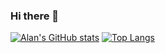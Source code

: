 ### Hi there 👋

[![Alan's GitHub stats](https://github-readme-stats.vercel.app/api?username=AlanCui4080)](https://github.com/AlanCui4080)
[![Top Langs](https://github-readme-stats.vercel.app/api/top-langs/?username=AlanCui4080&hide=javascript,html)](https://github.com/anuraghazra/github-readme-stats)
